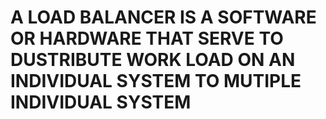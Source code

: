 # **A LOAD BALANCER IS A SOFTWARE OR HARDWARE THAT SERVE TO DUSTRIBUTE WORK LOAD ON AN INDIVIDUAL SYSTEM TO MUTIPLE INDIVIDUAL SYSTEM**
